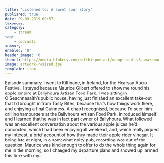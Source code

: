 ```yaml
---
title: "Listened to: A sweet sour story"
published: true
date: 09-09-2019 09:57
taxonomy:
category:
	- stream
tag:
	- podcasts
summary:
enabled: '0'
header_image: '0'
theurl: https://media.blubrry.com/eatthispodcast/mange-tout.s3.amazonaws.com/2019/vinegar.mp3
image: artwork-resized.jpg
template: item
---
```

 
Episode summary: I went to Kilfinane, in Ireland, for the Hearsay Audio Festival. I stayed because Maurice Gilbert offered to show me round his apple empire at Ballyhoura Artisan Food Park. I was sitting in O’Seachnasaíth’s public house, having just finished an excellent take-out that I’d brought in from Tasty Bites, because that’s how things work there, and enjoying a final Guinness. A chap I recognised, because I’d seen him grilling hamburgers at the Ballyhoura Artisan Food Park, introduced himself, and I learned that he was in fact part owner of Ballyhoura. What followed was an excellent conversation about the various apple juices he’d concocted, which I had been enjoying all weekend, and, which really piqued my interest, a brief account of how they made their apple cider vinegar. It being late at night, in a somewhat noisy pub, recording was out of the question. Maurice was kind enough to offer to do the whole thing again for me in the morning, so I changed my departure plans and showed up, armed this time with my…
